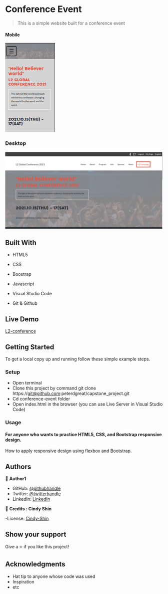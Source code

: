 # Conference Event


> This is a simple website built for a conference event

#### Mobile

![screenshot](/img/event_mobile.png) 


### Desktop


![screenshot-3](/img/event_desktop.png)



## Built With

- HTML5

- CSS

- Boostrap

- Javascript

- Visual Studio Code

- Git & Github


## Live Demo
[L2-conference](https://peterdgreat.github.io/capstone_project/)

## Getting Started
To get a local copy up and running follow these simple example steps.

### Setup
* Open terminal
* Clone this project by command git clone https://git@github.com:peterdgreat/capstone_project.git
* Cd conference-event folder
* Open index.html in the browser (you can use Live Server in Visual Studio Code)


### Usage
#### For anyone who wants to practice HTML5, CSS, and Bootstrap responsive design.
How to apply responsive design using flexbox and Bootstrap.



## Authors

👤 **Author1**

- GitHub: [@githubhandle](https://github.com/peterdgreat)
- Twitter: [@twitterhandle](https://twitter.com/dev_Peter_O)
- LinkedIn: [LinkedIn](https://linkedin.com/in/ajayi-peter-4391ab1b5)

👤 **Credits : Cindy Shin**

-License: [Cindy-Shin](https://www.behance.net/gallery/29845175/CC-Global-Summit-2015)

## Show your support

Give a ⭐️ if you like this project!

## Acknowledgments
- Hat tip to anyone whose code was used
- Inspiration
- etc